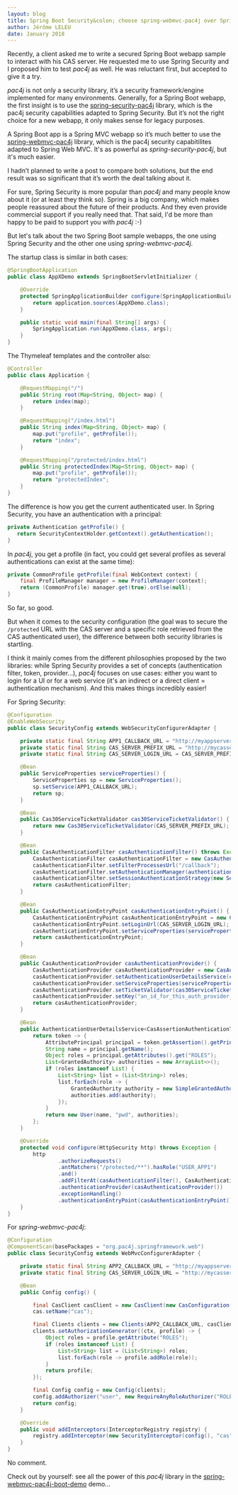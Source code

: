 ```yaml
---
layout: blog
title: Spring Boot Security&colon; choose spring-webmvc-pac4j over Spring Security
author: Jérôme LELEU
date: January 2018
---
```


Recently, a client asked me to write a secured Spring Boot webapp sample to interact with his CAS server.
He requested me to use Spring Security and I proposed him to test _pac4j_ as well. He was reluctant first, but accepted to give it a try.

_pac4j_ is not only a security library, it’s a security framework/engine implemented for many environments.
Generally, for a Spring Boot webapp, the first insight is to use the [spring-security-pac4j](https://github.com/pac4j/spring-security-pac4j) library, which is the pac4j security capabilities adapted to Spring Security.
But it’s not the right choice for a new webapp, it only makes sense for legacy purposes.

A Spring Boot app is a Spring MVC webapp so it’s much better to use the [spring-webmvc-pac4j](https://github.com/pac4j/spring-webmvc-pac4j) library, which is the pac4j security capabitilites adapted to Spring Web MVC.
It's as powerful as _spring-security-pac4j_, but it's much easier.

I hadn’t planned to write a post to compare both solutions, but the end result was so significant that it’s worth the deal talking about it.

For sure, Spring Security is more popular than _pac4j_ and many people know about it (or at least they think so). Spring is a big company, which makes people reassured about the future of their products.
And they even provide commercial support if you really need that. That said, I'd be more than happy to be paid to support you with _pac4j_ :-)

But let's talk about the two Spring Boot sample webapps, the one using Spring Security and the other one using _spring-webmvc-pac4j_.

The startup class is similar in both cases:

```java
@SpringBootApplication
public class AppXDemo extends SpringBootServletInitializer {

    @Override
    protected SpringApplicationBuilder configure(SpringApplicationBuilder application) {
        return application.sources(AppXDemo.class);
    }

    public static void main(final String[] args) {
        SpringApplication.run(AppXDemo.class, args);
    }
}
```

The Thymeleaf templates and the controller also:

```java
@Controller
public class Application {

    @RequestMapping("/")
    public String root(Map<String, Object> map) {
        return index(map);
    }

    @RequestMapping("/index.html")
    public String index(Map<String, Object> map) {
        map.put("profile", getProfile());
        return "index";
    }

    @RequestMapping("/protected/index.html")
    public String protectedIndex(Map<String, Object> map) {
        map.put("profile", getProfile());
        return "protectedIndex";
    }
}
```

The difference is how you get the current authenticated user. In Spring Security, you have an authentication with a principal:

```java
private Authentication getProfile() {
   return SecurityContextHolder.getContext().getAuthentication();
}
```

In _pac4j_, you get a profile (in fact, you could get several profiles as several authentications can exist at the same time):

```java
private CommonProfile getProfile(final WebContext context) {
    final ProfileManager manager = new ProfileManager(context);
    return (CommonProfile) manager.get(true).orElse(null);
}
```

So far, so good.

But when it comes to the security configuration (the goal was to secure the `/protected` URL with the CAS server and a specific role retrieved from the CAS authenticated user),
the difference between both security libraries is startling.

I think it mainly comes from the different philosophies proposed by the two libraries: while Spring Security provides a set of concepts (authentication filter, token, provider...),
_pac4j_ focuses on use cases: either you want to login for a UI or for a web service (it's an indirect or a direct client = authentication mechanism). And this makes things incredibly easier!

For Spring Security:

```java
@Configuration
@EnableWebSecurity
public class SecurityConfig extends WebSecurityConfigurerAdapter {

    private static final String APP1_CALLBACK_URL = "http://myappserver/app1/callback";
    private static final String CAS_SERVER_PREFIX_URL = "http://mycasserver/cas/";
    private static final String CAS_SERVER_LOGIN_URL = CAS_SERVER_PREFIX_URL + "login";

    @Bean
    public ServiceProperties serviceProperties() {
        ServiceProperties sp = new ServiceProperties();
        sp.setService(APP1_CALLBACK_URL);
        return sp;
    }

    @Bean
    public Cas30ServiceTicketValidator cas30ServiceTicketValidator() {
        return new Cas30ServiceTicketValidator(CAS_SERVER_PREFIX_URL);
    }

    @Bean
    public CasAuthenticationFilter casAuthenticationFilter() throws Exception {
        CasAuthenticationFilter casAuthenticationFilter = new CasAuthenticationFilter();
        casAuthenticationFilter.setFilterProcessesUrl("/callback");
        casAuthenticationFilter.setAuthenticationManager(authenticationManager());
        casAuthenticationFilter.setSessionAuthenticationStrategy(new SessionFixationProtectionStrategy());
        return casAuthenticationFilter;
    }

    @Bean
    public CasAuthenticationEntryPoint casAuthenticationEntryPoint() {
        CasAuthenticationEntryPoint casAuthenticationEntryPoint = new CasAuthenticationEntryPoint();
        casAuthenticationEntryPoint.setLoginUrl(CAS_SERVER_LOGIN_URL);
        casAuthenticationEntryPoint.setServiceProperties(serviceProperties());
        return casAuthenticationEntryPoint;
    }

    @Bean
    public CasAuthenticationProvider casAuthenticationProvider() {
        CasAuthenticationProvider casAuthenticationProvider = new CasAuthenticationProvider();
        casAuthenticationProvider.setAuthenticationUserDetailsService(customUserDetailsService());
        casAuthenticationProvider.setServiceProperties(serviceProperties());
        casAuthenticationProvider.setTicketValidator(cas30ServiceTicketValidator());
        casAuthenticationProvider.setKey("an_id_for_this_auth_provider_only");
        return casAuthenticationProvider;
    }

    @Bean
    public AuthenticationUserDetailsService<CasAssertionAuthenticationToken> customUserDetailsService() {
        return token -> {
            AttributePrincipal principal = token.getAssertion().getPrincipal();
            String name = principal.getName();
            Object roles = principal.getAttributes().get("ROLES");
            List<GrantedAuthority> authorities = new ArrayList<>();
            if (roles instanceof List) {
                List<String> list = (List<String>) roles;
                list.forEach(role -> {
                    GrantedAuthority authority = new SimpleGrantedAuthority(role);
                    authorities.add(authority);
                });
            }
            return new User(name, "pwd", authorities);
        };
    }

    @Override
    protected void configure(HttpSecurity http) throws Exception {
        http
                .authorizeRequests()
                .antMatchers("/protected/**").hasRole("USER_APP1")
                .and()
                .addFilterAt(casAuthenticationFilter(), CasAuthenticationFilter.class)
                .authenticationProvider(casAuthenticationProvider())
                .exceptionHandling()
                .authenticationEntryPoint(casAuthenticationEntryPoint());
    }
}
```

For _spring-webmvc-pac4j_:

```java
@Configuration
@ComponentScan(basePackages = "org.pac4j.springframework.web")
public class SecurityConfig extends WebMvcConfigurerAdapter {

    private static final String APP2_CALLBACK_URL = "http://myappserver/app2/callback";
    private static final String CAS_SERVER_LOGIN_URL = "http://mycasserver/cas/login";

    @Bean
    public Config config() {

        final CasClient casClient = new CasClient(new CasConfiguration(CAS_SERVER_LOGIN_URL));
        cas.setName("cas");

        final Clients clients = new Clients(APP2_CALLBACK_URL, casClient);
        clients.setAuthorizationGenerator((ctx, profile) -> {
            Object roles = profile.getAttribute("ROLES");
            if (roles instanceof List) {
                List<String> list = (List<String>) roles;
                list.forEach(role -> profile.addRole(role));
            }
            return profile;
        });

        final Config config = new Config(clients);
        config.addAuthorizer("user", new RequireAnyRoleAuthorizer("ROLE_USER_APP2"));
        return config;
    }

    @Override
    public void addInterceptors(InterceptorRegistry registry) {
        registry.addInterceptor(new SecurityInterceptor(config(), "cas", "user")).addPathPatterns("/protected/*");
    }
}
```

No comment.

Check out by yourself: see all the power of this _pac4j_ library in the [spring-webmvc-pac4j-boot-demo](https://github.com/pac4j/spring-webmvc-pac4j-boot-demo) demo...
